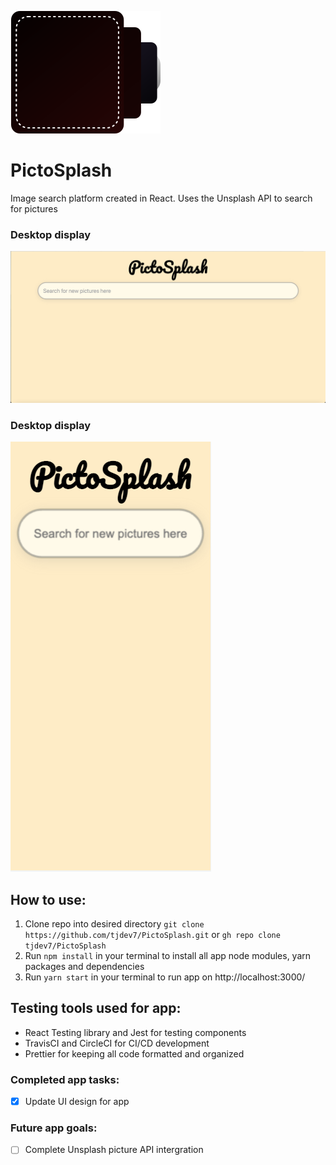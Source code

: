 
![App logo](./public/img/PictoSplash_logo.svg)

# PictoSplash
Image search platform created in React. Uses the Unsplash API to search for pictures


### Desktop display
![Splash page](./public/img/PictoSplash_splashpage_desktop.png)

### Desktop display
![Splash page](./public/img/PictoSplash_splashpage_mobile.png)

## How to use:

1. Clone repo into desired directory `git clone https://github.com/tjdev7/PictoSplash.git` or `gh repo clone tjdev7/PictoSplash`
2. Run `npm install` in your terminal to install all app node modules, yarn packages and dependencies
3. Run `yarn start` in your terminal to run app on http://localhost:3000/

## Testing tools used for app:

-   React Testing library and Jest for testing components
-   TravisCI and CircleCI for CI/CD development
-   Prettier for keeping all code formatted and organized

### Completed app tasks:

- [x] Update UI design for app

### Future app goals:

- [ ] Complete Unsplash picture API intergration 